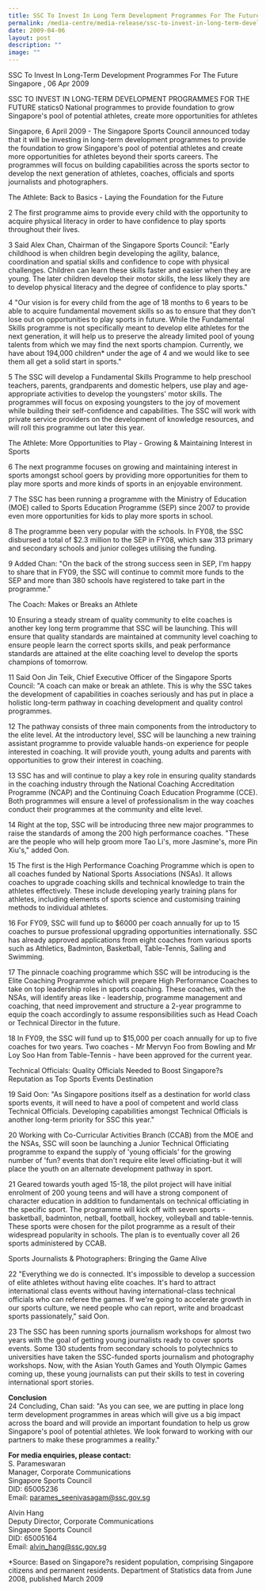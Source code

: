 ```yaml
---
title: SSC To Invest In Long Term Development Programmes For The Future
permalink: /media-centre/media-release/ssc-to-invest-in-long-term-development-programmes-for-the-future/
date: 2009-04-06
layout: post
description: ""
image: ""
---
```

SSC To Invest In Long-Term Development Programmes For The Future
Singapore , 06 Apr 2009

SSC TO INVEST IN LONG-TERM DEVELOPMENT PROGRAMMES FOR THE FUTURE
statics0
National programmes to provide foundation to grow Singapore's pool of potential athletes, create more opportunities for athletes

Singapore, 6 April 2009 - The Singapore Sports Council announced today that it will be investing in long-term development programmes to provide the foundation to grow Singapore's pool of potential athletes and create more opportunities for athletes beyond their sports careers. The programmes will focus on building capabilities across the sports sector to develop the next generation of athletes, coaches, officials and sports journalists and photographers.

The Athlete: Back to Basics - Laying the Foundation for the Future

2 The first programme aims to provide every child with the opportunity to acquire physical literacy in order to have confidence to play sports throughout their lives.

3 Said Alex Chan, Chairman of the Singapore Sports Council: "Early childhood is when children begin developing the agility, balance, coordination and spatial skills and confidence to cope with physical challenges. Children can learn these skills faster and easier when they are young. The later children develop their motor skills, the less likely they are to develop physical literacy and the degree of confidence to play sports."

4 "Our vision is for every child from the age of 18 months to 6 years to be able to acquire fundamental movement skills so as to ensure that they don't lose out on opportunities to play sports in future. While the Fundamental Skills programme is not specifically meant to develop elite athletes for the next generation, it will help us to preserve the already limited pool of young talents from which we may find the next sports champion. Currently, we have about 194,000 children* under the age of 4 and we would like to see them all get a solid start in sports."

5 The SSC will develop a Fundamental Skills Programme to help preschool teachers, parents, grandparents and domestic helpers, use play and age-appropriate activities to develop the youngsters' motor skills. The programmes will focus on exposing youngsters to the joy of movement while building their self-confidence and capabilities. The SSC will work with private service providers on the development of knowledge resources, and will roll this programme out later this year.

The Athlete: More Opportunities to Play - Growing & Maintaining Interest in Sports

6 The next programme focuses on growing and maintaining interest in sports amongst school goers by providing more opportunities for them to play more sports and more kinds of sports in an enjoyable environment.

7 The SSC has been running a programme with the Ministry of Education (MOE) called to Sports Education Programme (SEP) since 2007 to provide even more opportunities for kids to play more sports in school.

8 The programme been very popular with the schools. In FY08, the SSC disbursed a total of $2.3 million to the SEP in FY08, which saw 313 primary and secondary schools and junior colleges utilising the funding.

9 Added Chan: "On the back of the strong success seen in SEP, I'm happy to share that in FY09, the SSC will continue to commit more funds to the SEP and more than 380 schools have registered to take part in the programme."

The Coach: Makes or Breaks an Athlete

10 Ensuring a steady stream of quality community to elite coaches is another key long term programme that SSC will be launching. This will ensure that quality standards are maintained at community level coaching to ensure people learn the correct sports skills, and peak performance standards are attained at the elite coaching level to develop the sports champions of tomorrow.

11 Said Oon Jin Teik, Chief Executive Officer of the Singapore Sports Council: "A coach can make or break an athlete. This is why the SSC takes the development of capabilities in coaches seriously and has put in place a holistic long-term pathway in coaching development and quality control programmes.

12 The pathway consists of three main components from the introductory to the elite level. At the introductory level, SSC will be launching a new training assistant programme to provide valuable hands-on experience for people interested in coaching. It will provide youth, young adults and parents with opportunities to grow their interest in coaching.

13 SSC has and will continue to play a key role in ensuring quality standards in the coaching industry through the National Coaching Accreditation Programme (NCAP) and the Continuing Coach Education Programme (CCE). Both programmes will ensure a level of professionalism in the way coaches conduct their programmes at the community and elite level.

14 Right at the top, SSC will be introducing three new major programmes to raise the standards of among the 200 high performance coaches. "These are the people who will help groom more Tao Li's, more Jasmine's, more Pin Xiu's," added Oon.

15 The first is the High Performance Coaching Programme which is open to all coaches funded by National Sports Associations (NSAs). It allows coaches to upgrade coaching skills and technical knowledge to train the athletes effectively. These include developing yearly training plans for athletes, including elements of sports science and customising training methods to individual athletes.

16 For FY09, SSC will fund up to $6000 per coach annually for up to 15 coaches to pursue professional upgrading opportunities internationally. SSC has already approved applications from eight coaches from various sports such as Athletics, Badminton, Basketball, Table-Tennis, Sailing and Swimming.

17 The pinnacle coaching programme which SSC will be introducing is the Elite Coaching Programme which will prepare High Performance Coaches to take on top leadership roles in sports coaching. These coaches, with the NSAs, will identify areas like - leadership, programme management and coaching, that need improvement and structure a 2-year programme to equip the coach accordingly to assume responsibilities such as Head Coach or Technical Director in the future.

18 In FY09, the SSC will fund up to $15,000 per coach annually for up to five coaches for two years. Two coaches - Mr Mervyn Foo from Bowling and Mr Loy Soo Han from Table-Tennis - have been approved for the current year.

Technical Officials: Quality Officials Needed to Boost Singapore?s Reputation as Top Sports Events Destination

19 Said Oon: "As Singapore positions itself as a destination for world class sports events, it will need to have a pool of competent and world class Technical Officials. Developing capabilities amongst Technical Officials is another long-term priority for SSC this year."

20 Working with Co-Curricular Activities Branch (CCAB) from the MOE and the NSAs, SSC will soon be launching a Junior Technical Officiating programme to expand the supply of 'young officials' for the growing number of 'fun? events that don't require elite level officiating-but it will place the youth on an alternate development pathway in sport.

21 Geared towards youth aged 15-18, the pilot project will have initial enrolment of 200 young teens and will have a strong component of character education in addition to fundamentals on technical officiating in the specific sport. The programme will kick off with seven sports - basketball, badminton, netball, football, hockey, volleyball and table-tennis. These sports were chosen for the pilot programme as a result of their widespread popularity in schools. The plan is to eventually cover all 26 sports administered by CCAB.

Sports Journalists & Photographers: Bringing the Game Alive

22 "Everything we do is connected. It's impossible to develop a succession of elite athletes without having elite coaches. It's hard to attract international class events without having international-class technical officials who can referee the games. If we're going to accelerate growth in our sports culture, we need people who can report, write and broadcast sports passionately," said Oon.

23 The SSC has been running sports journalism workshops for almost two years with the goal of getting young journalists ready to cover sports events. Some 130 students from secondary schools to polytechnics to universities have taken the SSC-funded sports journalism and photography workshops. Now, with the Asian Youth Games and Youth Olympic Games coming up, these young journalists can put their skills to test in covering international sport stories.

**Conclusion**
<br>
24 Concluding, Chan said: "As you can see, we are putting in place long term development programmes in areas which will give us a big impact across the board and will provide an important foundation to help us grow Singapore's pool of potential athletes. We look forward to working with our partners to make these programmes a reality."

**For media enquiries, please contact:**
<br>
S. Parameswaran
<br>
Manager, Corporate Communications
<br>
Singapore Sports Council
<br>
DID: 65005236
<br>
Email: parames_seenivasagam@ssc.gov.sg

Alvin Hang
<br>
Deputy Director, Corporate Communications
<br>
Singapore Sports Council
<br>
DID: 65005164
<br>
Email: alvin_hang@ssc.gov.sg

*Source: Based on Singapore?s resident population, comprising Singapore citizens and permanent residents. Department of Statistics data from June 2008, published March 2009